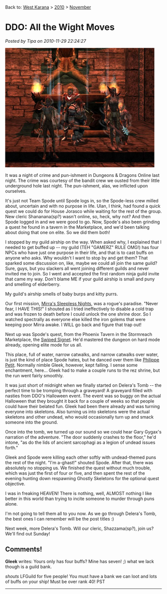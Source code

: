 Back to: [West Karana](/posts/westkarana.md) > [2010](/posts/2010/westkarana.md) > [November](./westkarana.md)
# DDO: All the Wight Moves

*Posted by Tipa on 2010-11-29 22:24:27*

[![](../../../uploads/2010/11/dndclient-2010-11-28-23-54-41-89-480x384.jpg "Pausing for a moment before an altar in Delera's Tomb")](../../../uploads/2010/11/dndclient-2010-11-28-23-54-41-89.jpg)

It was a night of crime and pun-ishment in Dungeons & Dragons Online last night. The crime was courtesy of the bandit crew we ousted from their little underground hole last night. The pun-ishment, alas, we inflicted upon ourselves.

It's just not Team Spode until Spode logs in, so the Spode-less crew milled about, uncertain and with no purpose in life. Ulan, I think, had found a quick quest we could do for House Jorasco while waiting for the rest of the group. New cleric Shananana(sp?) wasn't online, so, heck, why not? And then Spode logged in and we were good to go. Now, Spode's also been grinding a quest he found in a tavern in the Marketplace, and we'd been talking about doing that one on elite. So we did them both!

I stopped by my guild airship on the way. When asked why, I explained that I needed to get buffed up -- my guild (TEH "GAMERZ" RULE OMG!) has four NPCs who have just one purpose in their life, and that is to cast buffs on anyone who asks. Why wouldn't I want to stop by and get them? That sparked some discussion on, like, maybe we could all join the same guild? Sure, guys, but you slackers all went joining different guilds and never invited me to join. So I went and accepted the first random ninja guild invite that came my way. Don't blame ME if your guild airship is small and puny and smelling of elderberry.

My guild's airship smells of baby burps and kitty purrs.

Our first mission, [Mirra's Sleepless Nights](http://ddo.mmodb.com/quests/mirra's-sleepless-nights-194.php), was a rogue's paradise. "Never fear, I HAVE THIS!" I shouted as I tried ineffectively to disable a cold trap and was frozen to death before I could unlock the one shrine door. So I watched spectrally as everyone else killed the iron golems that were keeping poor Mirra awake. I WILL go back and figure that trap out!

Next up was Spode's quest, from the Phoenix Tavern in the Stormreach Marketplace, the [Swiped Signet](http://ddo.mmodb.com/quests/the-swiped-signet-252.php). He'd mastered the dungeon on hard mode already, opening elite mode for us all.

This place, full of water, narrow catwalks, and narrow catwalks over water, is just the kind of place Spode hates, but he danced over them like [Philippe Petit](http://en.wikipedia.org/wiki/Philippe_Petit). Normally nimble Gleek, however, kept falling. I sense some enchantment, here... Gleek had to make a couple runs to the rez shrine, but the run went fairly smoothly.

It was just short of midnight when we finally started on Delera's Tomb -- the perfect time to be tromping through a graveyard! A graveyard filled with nasties from DDO's Halloween event. The event was so buggy on the actual Halloween that they brought it back for a couple of weeks so that people could have their belated fun. Gleek had been there already and was turning everyone into skeletons. Also turning us into skeletons were the actual skeletons and other undead, who would occasionally turn up and smack someone into the ground.

Once into the tomb, we turned up our sound so we could hear Gary Gygax's narration of the adventure. "The door suddenly crashes to the floor," he'd intone, "as do the lids of ancient sarcophagi as a legion of undead issues forth."

Gleek and Spode were killing each other softly with undead-themed puns the rest of the night. "I'm a-ghast!" shouted Spode. After that, there was absolutely no stopping us. We finished the quest without much trouble, which was just the first of four or five, and then spent the rest of the evening hunting down respawning Ghostly Skeletons for the optional quest objective.

I was in freaking HEAVEN! There is nothing, well, ALMOST nothing I like better in this world than trying to incite someone to murder through puns alone.

I'm not going to tell them all to you now. As we go through Delera's Tomb, the best ones I can remember will be the post titles :)

Next week, more Delera's Tomb. Will our cleric, Shazzama(sp?), join us? We'll find out Sunday!

## Comments!

**Gleek** writes: Yours only has four buffs? Mine has seven! ;) what we lack though is a guild bank. 

*shouts* LFGuild for five people! You must have a bank we can loot and lots of buffs on your ship! Must be over rank 40! PST

---

